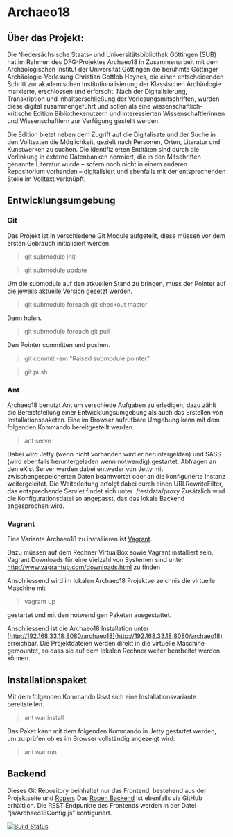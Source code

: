 # Archaeo18

## Über das Projekt:

Die Niedersächsische Staats- und Universitätsbibliothek Göttingen (SUB) hat im Rahmen des DFG-Projektes Archaeo18 in Zusammenarbeit mit dem Archäologischen Institut der Universität Göttingen die berühmte Göttinger Archäologie-Vorlesung Christian Gottlob Heynes, die einen entscheidenden Schritt zur akademischen Institutionalisierung der Klassischen Archäologie markierte, erschlossen und erforscht. Nach der Digitalisierung, Transkription und Inhaltserschließung der Vorlesungsmitschriften, wurden diese digital zusammengeführt und sollen als eine wissenschaftlich-kritische Edition Bibliotheksnutzern und interessierten Wissenschaftlerinnen und Wissenschaftlern zur Verfügung gestellt werden.

Die Edition bietet neben dem Zugriff auf die Digitalisate und der Suche in den Volltexten die Möglichkeit, gezielt nach Personen, Orten, Literatur und Kunstwerken zu suchen. Die identifizierten Entitäten sind durch die Verlinkung in externe Datenbanken normiert, die in den Mitschriften genannte Literatur wurde – sofern noch nicht in einem anderen Repositorium vorhanden – digitalisiert und ebenfalls mit der entsprechenden Stelle im Volltext verknüpft.

## Entwicklungsumgebung
### Git
Das Projekt ist in verschiedene Git Module aufgeteilt, diese müssen vor dem ersten Gebrauch initialisiert werden.
>git submodule init

>git submodule update 

Um die submodule auf den atkuellen Stand zu bringen, muss der Pointer auf die jeweils aktuelle Version gesetzt werden.

> git submodule foreach git checkout master

Dann holen. 

> git submodule foreach git pull

Den Pointer committen und pushen.

> git commit -am "Raised submodule pointer"

> git push

### Ant
Archaeo18 benutzt Ant um verschiede Aufgaben zu erledigen, dazu zählt die Bereiststellung einer Entwicklungsumgebung als auch das Erstellen von Installationspaketen. Eine im Browser aufrufbare Umgebung kann mit dem folgenden Kommando bereitgestellt werden.
> ant serve

Dabei wird Jetty (wenn nicht vorhanden wird er heruntergelden) und SASS (wird ebenfalls heruntergeladen wenn notwendig) gestartet. Abfragen an den eXist Server werden dabei entweder von Jetty mit zwischengespeicherten Daten beantwortet oder an die konfigurierte Instanz weitergeleitet. Die Weiterleitung erfolgt dabei durch einen URLRewriteFilter, das entsprechende Servlet findet sich unter ./testdata/proxy
Zusätzlich wird die Konfigurationsdatei so angepasst, das das lokale Backend angesprochen wird.

### Vagrant

Eine Variante Archaeo18 zu installieren ist [Vagrant](http://www.vagrantup.com/).

Dazu müssen auf dem Rechner VirtualBox sowie Vagrant installiert sein. Vagrant Downloads für eine Vielzahl von Systemen sind unter http://www.vagrantup.com/downloads.html zu finden

Anschliessend wird im lokalen Archaeo18 Projektverzeichnis die virtuelle Maschine mit 
>vagrant up 

gestartet und mit den notwendigen Paketen ausgestattet.

Anschliessend ist die Archaeo18 Installation unter [http://192.168.33.18:8080/archaeo18](http://192.168.33.18:8080/archaeo18) erreichbar.
Die Projektdateien werden direkt in die virtuelle Maschine gemountet, so dass sie auf dem lokalen Rechner weiter bearbeitet werden können.

## Installationspaket
Mit dem folgenden Kommando lässt sich eine Installationsvariante bereitstellen.
>ant war.install

Das Paket kann mit dem folgenden Kommando in Jetty gestartet werden, um zu prüfen ob es im Browser vollständig angezeigt wird:
> ant war.run

## Backend
Dieses Git Repository beinhaltet nur das Frontend, bestehend aus der Projektseite und [Ropen](https://github.com/subugoe/ROPEN). Das [Ropen Backend](https://github.com/subugoe/ropen-backend) ist ebenfalls via GitHub erhältlich. Die REST Endpunkte des Frontends werden in der Datei "js/Archaeo18Config.js" konfiguriert.

[![Build Status](https://travis-ci.org/subugoe/archaeo18.svg?branch=master)](https://travis-ci.org/subugoe/archaeo18)
